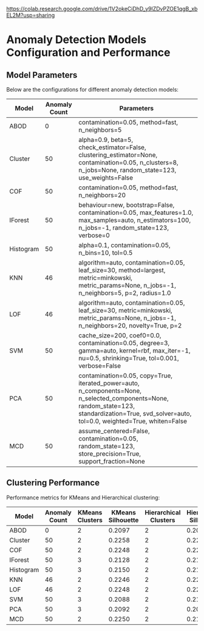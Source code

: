 https://colab.research.google.com/drive/1V2okeCiDhD_y9lZDvPZOE1qgB_xbEL2M?usp=sharing

# Anomaly Detection Models Configuration and Performance

## Model Parameters

Below are the configurations for different anomaly detection models:

| Model | Anomaly Count | Parameters |
|-------|---------------|------------|
| ABOD | 0 | contamination=0.05, method=fast, n_neighbors=5 |
| Cluster | 50 | alpha=0.9, beta=5, check_estimator=False, clustering_estimator=None, contamination=0.05, n_clusters=8, n_jobs=None, random_state=123, use_weights=False |
| COF | 50 | contamination=0.05, method=fast, n_neighbors=20 |
| IForest | 50 | behaviour=new, bootstrap=False, contamination=0.05, max_features=1.0, max_samples=auto, n_estimators=100, n_jobs=-1, random_state=123, verbose=0 |
| Histogram | 50 | alpha=0.1, contamination=0.05, n_bins=10, tol=0.5 |
| KNN | 46 | algorithm=auto, contamination=0.05, leaf_size=30, method=largest, metric=minkowski, metric_params=None, n_jobs=-1, n_neighbors=5, p=2, radius=1.0 |
| LOF | 46 | algorithm=auto, contamination=0.05, leaf_size=30, metric=minkowski, metric_params=None, n_jobs=-1, n_neighbors=20, novelty=True, p=2 |
| SVM | 50 | cache_size=200, coef0=0.0, contamination=0.05, degree=3, gamma=auto, kernel=rbf, max_iter=-1, nu=0.5, shrinking=True, tol=0.001, verbose=False |
| PCA | 50 | contamination=0.05, copy=True, iterated_power=auto, n_components=None, n_selected_components=None, random_state=123, standardization=True, svd_solver=auto, tol=0.0, weighted=True, whiten=False |
| MCD | 50 | assume_centered=False, contamination=0.05, random_state=123, store_precision=True, support_fraction=None |

## Clustering Performance

Performance metrics for KMeans and Hierarchical clustering:

| Model | Anomaly Count | KMeans Clusters | KMeans Silhouette | Hierarchical Clusters | Hierarchical Silhouette |
|-------|---------------|-----------------|-------------------|----------------------|------------------------|
| ABOD | 0 | 2 | 0.2097 | 2 | 0.2027 |
| Cluster | 50 | 2 | 0.2258 | 2 | 0.2232 |
| COF | 50 | 2 | 0.2248 | 2 | 0.2227 |
| IForest | 50 | 3 | 0.2128 | 2 | 0.2181 |
| Histogram | 50 | 3 | 0.2150 | 2 | 0.2174 |
| KNN | 46 | 2 | 0.2246 | 2 | 0.2221 |
| LOF | 46 | 2 | 0.2248 | 2 | 0.2221 |
| SVM | 50 | 3 | 0.2088 | 2 | 0.2118 |
| PCA | 50 | 3 | 0.2092 | 2 | 0.2097 |
| MCD | 50 | 2 | 0.2250 | 2 | 0.2140 |
